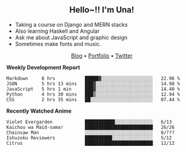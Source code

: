 <h2 align="center">
  Hello~!! I'm Una!
</h2>

- Taking a course on Django and MERN stacks
- Also learning Haskell and Angular
- Ask me about JavaScript and graphic design
- Sometimes make fonts and music.

<p align="center">
  <a href="https://anarchy.website/">Blog</a> &bull;
  <a href="https://una-ada.github.io/">Portfolio</a> &bull;
  <a href="https://twitter.com/unaxiii">Twitter</a>
</p>

**Weekly Development Report**

<!--START_SECTION:waka-->
```text
Markdown     8 hrs           █████▓░░░░░░░░░░░░░░░░░░░   22.96 % 
JSON         5 hrs 13 mins   ███▓░░░░░░░░░░░░░░░░░░░░░   14.98 % 
JavaScript   5 hrs 1 min     ███▓░░░░░░░░░░░░░░░░░░░░░   14.40 % 
Python       4 hrs 30 mins   ███▒░░░░░░░░░░░░░░░░░░░░░   12.94 % 
CSS          2 hrs 35 mins   ██░░░░░░░░░░░░░░░░░░░░░░░   07.44 % 
```
<!--END_SECTION:waka-->

**Recently Watched Anime**

<!-- RECENT-ANIME:START -->

    Violet Evergarden            ███████████░░░░░░░░░░░░░░   6/13
    Kaichou wa Maid-sama!        █████████████████████████   26/26
    Chainsaw Man                 ░░░░░░░░░░░░░░░░░░░░░░░░░   0/???
    Ishuzoku Reviewers           ██████████░░░░░░░░░░░░░░░   5/12
    Citrus                       █████████████████████████   12/12
<!-- RECENT-ANIME:END -->

